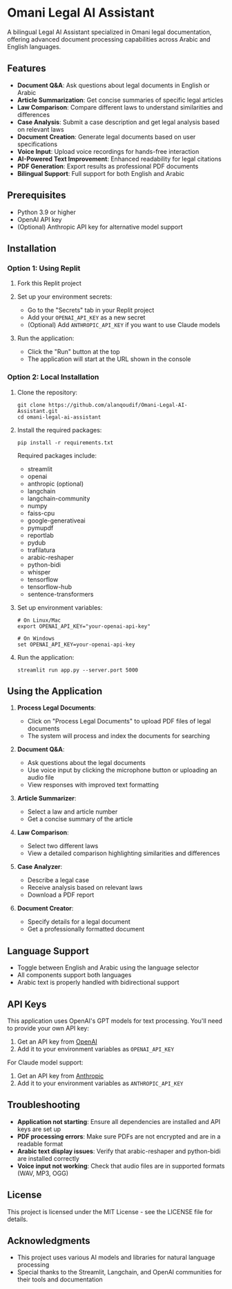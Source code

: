 # Omani Legal AI Assistant

A bilingual Legal AI Assistant specialized in Omani legal documentation, offering advanced document processing capabilities across Arabic and English languages.

## Features

- **Document Q&A**: Ask questions about legal documents in English or Arabic
- **Article Summarization**: Get concise summaries of specific legal articles
- **Law Comparison**: Compare different laws to understand similarities and differences
- **Case Analysis**: Submit a case description and get legal analysis based on relevant laws
- **Document Creation**: Generate legal documents based on user specifications
- **Voice Input**: Upload voice recordings for hands-free interaction
- **AI-Powered Text Improvement**: Enhanced readability for legal citations
- **PDF Generation**: Export results as professional PDF documents
- **Bilingual Support**: Full support for both English and Arabic

## Prerequisites

- Python 3.9 or higher
- OpenAI API key
- (Optional) Anthropic API key for alternative model support

## Installation

### Option 1: Using Replit

1. Fork this Replit project
2. Set up your environment secrets:
   - Go to the "Secrets" tab in your Replit project
   - Add your `OPENAI_API_KEY` as a new secret
   - (Optional) Add `ANTHROPIC_API_KEY` if you want to use Claude models

3. Run the application:
   - Click the "Run" button at the top
   - The application will start at the URL shown in the console

### Option 2: Local Installation

1. Clone the repository:
   ```
   git clone https://github.com/alanqoudif/Omani-Legal-AI-Assistant.git
   cd omani-legal-ai-assistant
   ```

2. Install the required packages:
   ```
   pip install -r requirements.txt
   ```

   Required packages include:
   - streamlit
   - openai
   - anthropic (optional)
   - langchain
   - langchain-community
   - numpy
   - faiss-cpu
   - google-generativeai
   - pymupdf
   - reportlab
   - pydub
   - trafilatura
   - arabic-reshaper
   - python-bidi
   - whisper
   - tensorflow
   - tensorflow-hub
   - sentence-transformers

3. Set up environment variables:
   ```
   # On Linux/Mac
   export OPENAI_API_KEY="your-openai-api-key"
   
   # On Windows
   set OPENAI_API_KEY=your-openai-api-key
   ```

4. Run the application:
   ```
   streamlit run app.py --server.port 5000
   ```

## Using the Application

1. **Process Legal Documents**:
   - Click on "Process Legal Documents" to upload PDF files of legal documents
   - The system will process and index the documents for searching

2. **Document Q&A**:
   - Ask questions about the legal documents
   - Use voice input by clicking the microphone button or uploading an audio file
   - View responses with improved text formatting

3. **Article Summarizer**:
   - Select a law and article number
   - Get a concise summary of the article

4. **Law Comparison**:
   - Select two different laws
   - View a detailed comparison highlighting similarities and differences

5. **Case Analyzer**:
   - Describe a legal case
   - Receive analysis based on relevant laws
   - Download a PDF report

6. **Document Creator**:
   - Specify details for a legal document
   - Get a professionally formatted document

## Language Support

- Toggle between English and Arabic using the language selector
- All components support both languages
- Arabic text is properly handled with bidirectional support

## API Keys

This application uses OpenAI's GPT models for text processing. You'll need to provide your own API key:

1. Get an API key from [OpenAI](https://platform.openai.com/account/api-keys)
2. Add it to your environment variables as `OPENAI_API_KEY`

For Claude model support:
1. Get an API key from [Anthropic](https://console.anthropic.com/account/keys)
2. Add it to your environment variables as `ANTHROPIC_API_KEY`

## Troubleshooting

- **Application not starting**: Ensure all dependencies are installed and API keys are set up
- **PDF processing errors**: Make sure PDFs are not encrypted and are in a readable format
- **Arabic text display issues**: Verify that arabic-reshaper and python-bidi are installed correctly
- **Voice input not working**: Check that audio files are in supported formats (WAV, MP3, OGG)

## License

This project is licensed under the MIT License - see the LICENSE file for details.

## Acknowledgments

- This project uses various AI models and libraries for natural language processing
- Special thanks to the Streamlit, Langchain, and OpenAI communities for their tools and documentation